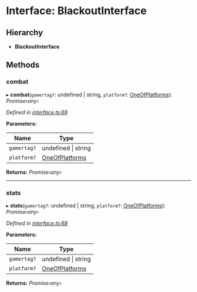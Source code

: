 # Interface: BlackoutInterface

## Hierarchy

* **BlackoutInterface**

## Methods

###  combat

▸ **combat**(`gamertag?`: undefined | string, `platform?`: [OneOfPlatforms](../modules/_interface_.codapi.md#oneofplatforms)): *Promise‹any›*

*Defined in [interface.ts:69](https://github.com/antonedvard/act-cod-api/blob/c1ab9cf/src/interface.ts#L69)*

**Parameters:**

Name | Type |
------ | ------ |
`gamertag?` | undefined &#124; string |
`platform?` | [OneOfPlatforms](../modules/_interface_.codapi.md#oneofplatforms) |

**Returns:** *Promise‹any›*

___

###  stats

▸ **stats**(`gamertag?`: undefined | string, `platform?`: [OneOfPlatforms](../modules/_interface_.codapi.md#oneofplatforms)): *Promise‹any›*

*Defined in [interface.ts:68](https://github.com/antonedvard/act-cod-api/blob/c1ab9cf/src/interface.ts#L68)*

**Parameters:**

Name | Type |
------ | ------ |
`gamertag?` | undefined &#124; string |
`platform?` | [OneOfPlatforms](../modules/_interface_.codapi.md#oneofplatforms) |

**Returns:** *Promise‹any›*
